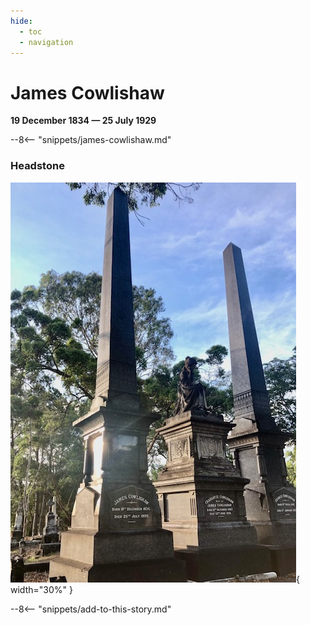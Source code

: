 ```yaml
---
hide:
  - toc
  - navigation 
---
```


# James Cowlishaw

**19 December 1834 — 25 July 1929**

--8<-- "snippets/james-cowlishaw.md"

### Headstone 

![James Cowlishaw headstone](../assets/james-cowlishaw-headstone.jpg){ width="30%" }

<!--
https://trove.nla.gov.au/newspaper/article/25304123
https://trove.nla.gov.au/newspaper/article/180780220?searchTerm=James%20Cowlishaw
https://trove.nla.gov.au/newspaper/article/179102065?searchTerm=James%20Cowlishaw
https://trove.nla.gov.au/newspaper/article/179102065
-->

--8<-- "snippets/add-to-this-story.md"